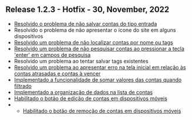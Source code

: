 ## Release 1.2.3 - Hotfix - 30, November, 2022

- [Resolvido o problema de não salvar contas do tipo entrada](https://github.com/BIEMAX/financial-manager-api/issues/68)
- Resolvido o problema de não apresentar o ícone do site em alguns dispositivos
- [Resolvido um problema de não localizar contas por nome ou tags](https://github.com/BIEMAX/financial-manager-api/issues/62)
- [Resolvido um problema de não pesquisar contas ao pressionar a tecla 'enter' em campos de pesquisa](https://github.com/BIEMAX/financial-manager-app/issues/86)
- Resolvido um problema ao tentar salvar tags existentes
- [Resolvido um problema ao apresentar erro na tela inicial em relação às contas atrasadas e contas à vencer](https://github.com/BIEMAX/financial-manager-api/issues/72)
- [Implementado a funcionalidade de somar valores das contas quando filtrado](https://github.com/BIEMAX/financial-manager-app/issues/58)
- [Implementado a organização de dados na lista de contas](https://github.com/BIEMAX/financial-manager-app/issues/90)
- [Habilitado o botão de edição de contas em dispositivos móveis](https://github.com/BIEMAX/financial-manager-app/issues/83)
- - [Habilitado o botão de remoção de contas em dispositivos móveis](https://github.com/BIEMAX/financial-manager-app/issues/84)